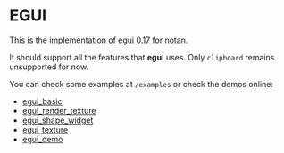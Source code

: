 EGUI
===

This is the implementation of [egui 0.17](https://github.com/emilk/egui) for notan.

It should support all the features that __egui__ uses. Only `clipboard` remains unsupported for now.

You can check some examples at `/examples` or check the demos online: 
* [egui_basic](https://nazariglez.github.io/notan-web/examples/egui_basic.html)
* [egui_render_texture](https://nazariglez.github.io/notan-web/examples/egui_render_texture.html)
* [egui_shape_widget](https://nazariglez.github.io/notan-web/examples/egui_shape_widget.html)
* [egui_texture](https://nazariglez.github.io/notan-web/examples/egui_texture.html)
* [egui_demo](https://nazariglez.github.io/notan-web/examples/egui_demo.html)